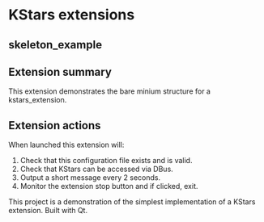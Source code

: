 ﻿# KStars extensions
## skeleton_example
Extension summary
-----------------
This extension demonstrates the bare minium structure for a kstars_extension.

Extension actions
-----------------
When launched this extension will:

1. Check that this configuration file exists and is valid.
2. Check that KStars can be accessed via DBus.
3. Output a short message every 2 seconds.
4. Monitor the extension stop button and if clicked, exit.

This project is a demonstration of the simplest implementation of a KStars extension.
Built with Qt.

